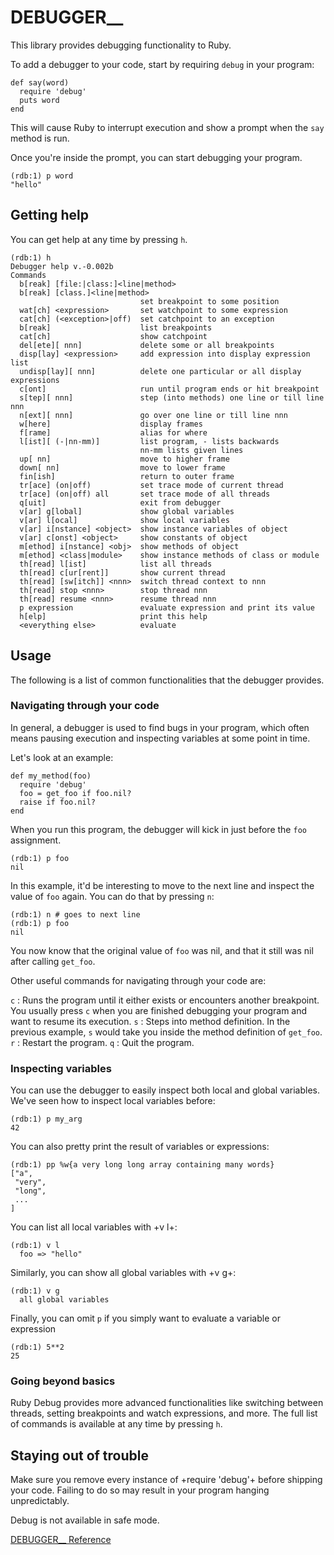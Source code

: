 # DEBUGGER__

This library provides debugging functionality to Ruby.

To add a debugger to your code, start by requiring `debug` in your program:

    def say(word)
      require 'debug'
      puts word
    end

This will cause Ruby to interrupt execution and show a prompt when the `say`
method is run.

Once you're inside the prompt, you can start debugging your program.

    (rdb:1) p word
    "hello"

## Getting help

You can get help at any time by pressing `h`.

    (rdb:1) h
    Debugger help v.-0.002b
    Commands
      b[reak] [file:|class:]<line|method>
      b[reak] [class.]<line|method>
                                 set breakpoint to some position
      wat[ch] <expression>       set watchpoint to some expression
      cat[ch] (<exception>|off)  set catchpoint to an exception
      b[reak]                    list breakpoints
      cat[ch]                    show catchpoint
      del[ete][ nnn]             delete some or all breakpoints
      disp[lay] <expression>     add expression into display expression list
      undisp[lay][ nnn]          delete one particular or all display expressions
      c[ont]                     run until program ends or hit breakpoint
      s[tep][ nnn]               step (into methods) one line or till line nnn
      n[ext][ nnn]               go over one line or till line nnn
      w[here]                    display frames
      f[rame]                    alias for where
      l[ist][ (-|nn-mm)]         list program, - lists backwards
                                 nn-mm lists given lines
      up[ nn]                    move to higher frame
      down[ nn]                  move to lower frame
      fin[ish]                   return to outer frame
      tr[ace] (on|off)           set trace mode of current thread
      tr[ace] (on|off) all       set trace mode of all threads
      q[uit]                     exit from debugger
      v[ar] g[lobal]             show global variables
      v[ar] l[ocal]              show local variables
      v[ar] i[nstance] <object>  show instance variables of object
      v[ar] c[onst] <object>     show constants of object
      m[ethod] i[nstance] <obj>  show methods of object
      m[ethod] <class|module>    show instance methods of class or module
      th[read] l[ist]            list all threads
      th[read] c[ur[rent]]       show current thread
      th[read] [sw[itch]] <nnn>  switch thread context to nnn
      th[read] stop <nnn>        stop thread nnn
      th[read] resume <nnn>      resume thread nnn
      p expression               evaluate expression and print its value
      h[elp]                     print this help
      <everything else>          evaluate

## Usage

The following is a list of common functionalities that the debugger provides.

### Navigating through your code

In general, a debugger is used to find bugs in your program, which often means
pausing execution and inspecting variables at some point in time.

Let's look at an example:

    def my_method(foo)
      require 'debug'
      foo = get_foo if foo.nil?
      raise if foo.nil?
    end

When you run this program, the debugger will kick in just before the `foo`
assignment.

    (rdb:1) p foo
    nil

In this example, it'd be interesting to move to the next line and inspect the
value of `foo` again. You can do that by pressing `n`:

    (rdb:1) n # goes to next line
    (rdb:1) p foo
    nil

You now know that the original value of `foo` was nil, and that it still was
nil after calling `get_foo`.

Other useful commands for navigating through your code are:

`c`
:   Runs the program until it either exists or encounters another breakpoint.
    You usually press `c` when you are finished debugging your program and
    want to resume its execution.
`s`
:   Steps into method definition. In the previous example, `s` would take you
    inside the method definition of `get_foo`.
`r`
:   Restart the program.
`q`
:   Quit the program.


### Inspecting variables

You can use the debugger to easily inspect both local and global variables.
We've seen how to inspect local variables before:

    (rdb:1) p my_arg
    42

You can also pretty print the result of variables or expressions:

    (rdb:1) pp %w{a very long long array containing many words}
    ["a",
     "very",
     "long",
     ...
    ]

You can list all local variables with +v l+:

    (rdb:1) v l
      foo => "hello"

Similarly, you can show all global variables with +v g+:

    (rdb:1) v g
      all global variables

Finally, you can omit `p` if you simply want to evaluate a variable or
expression

    (rdb:1) 5**2
    25

### Going beyond basics

Ruby Debug provides more advanced functionalities like switching between
threads, setting breakpoints and watch expressions, and more. The full list of
commands is available at any time by pressing `h`.

## Staying out of trouble

Make sure you remove every instance of +require 'debug'+ before shipping your
code. Failing to do so may result in your program hanging unpredictably.

Debug is not available in safe mode.

[DEBUGGER__ Reference](https://ruby-doc.org/stdlib-2.7.0/libdoc/debug/rdoc/DEBUGGER__.html)
